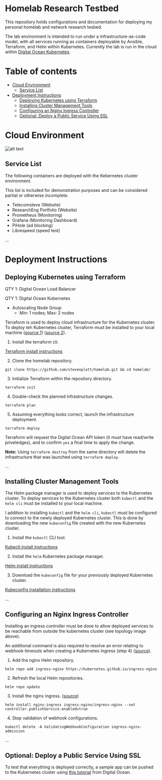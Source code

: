 # Homelab Research Testbed 

This repository holds configurations and documentation for deploying my personal homelab and network research tesbed.

The lab environment is intended to run under a infrastructure-as-code model, with all services running as containers deployable by Ansible, Terraform, and Helm within Kubernetes. Currently the lab is run in the cloud within [Digital Ocean Kubernetes](https://www.digitalocean.com/products/kubernetes/). 

# Table of contents

<!--ts-->

- [Cloud Environment](#cloud-environment)
  - [Service List](#service-list)
- [Deployment Instructions](#deployment-instructions)
  - [Deploying Kubernetes using Terraform](#deploying-kubernetes-using-terraform)
  - [Installing Cluster Management Tools](#installing-cluster-management-tools)
  - [Configuring an Nginx Ingress Controller](#configuring-an-nginx-ingress-controller)
  - [Optional: Deploy a Public Service Using SSL](#optional-deploy-a-public-service-using-ssl)
<!--te-->

# Cloud Environment

![alt text](https://github.com/stevenplatt/homelab/blob/main/cloud_k8s.jpg?raw=true)

  
## Service List

The following containers are deployed with the Kebernetes cluster environment. 

This list is included for demonstration purposes and can be considered partial or otherwise incomplete.

- Telecomsteve (Website)
- ResearchEng Portfolio (Website)
- Prometheus (Monitoring)
- Grafana (Monitoring Dashboard)
- PiHole (ad blocking)
- Librespeed (speed test)
  
...
  
# Deployment Instructions

## Deploying Kubernetes using Terraform

QTY 1: Digital Ocean Load Balancer  

QTY 1: Digital Ocean Kubernetes
- Autoscaling Node Group
  -  Min: 1 nodes; Max: 2 nodes 

Terraform is used to deploy cloud infrastructure for the Kubernetes cluster. 
To deploy teh Kubernetes cluster, Terraform must be installed to your local machine ([source 1](https://registry.terraform.io/providers/digitalocean/digitalocean/latest/docs/resources/kubernetes_cluster)) ([source 2](https://www.youtube.com/watch?v=U5suIJwobiQ)).

1. Install the terraform cli.

[Terraform install instructions](https://learn.hashicorp.com/tutorials/terraform/install-cli)

2. Clone the homelab repository.

`git clone https://github.com/stevenplatt/homelab.git && cd homelab/`

3. Initialize Terraform within the repository directory. 

`terraform init`

4. Double-check the planned infrastructure changes. 

`terraform plan`

5. Assuming everything looks correct, launch the infrastructure deployment. 

`terraform deploy`

Terraform will request the Digital Ocean API token (it must have read/write priveledges), and to confirm `yes` a final time to apply the change.

**Note:** Using `terraform destroy` from the same directory will delete the infrastructure that was launched using `terraform deploy`.
  
...
  

## Installing Cluster Management Tools

The Helm package manager is used to deploy services to the Kubernetes cluster.
To deploy services to the Kubernetes cluster both `kubectl` and the `helm cli` must be installed to your local machine. 

I addition to installing `kubectl` and the `helm cli`, `kubectl` must be configured to connect to the newly deployed Kubernetes cluster. This is done by downloading the new `kubeconfig` file created with the new Kubernetes cluster. 

1. Install the `kubectl` CLI tool.

[Kubectl install instructions](https://kubernetes.io/docs/tasks/tools/)

2. Install the `helm` Kubernetes package manager.

[Helm install instructions](https://helm.sh/docs/intro/install/)

3. Download the `kubeconfig` file for your previously deployed Kubernetes cluster. 

[Kubeconfig installation instructions](https://docs.digitalocean.com/products/kubernetes/how-to/connect-to-cluster/)
   
...
   
## Configuring an Nginx Ingress Controller

Installing an ingress controller must be done to allow deployed services to be reachable from outside the kubernetes cluster (see topology image above).

An additional command is also required to resolve an error relating to webhook timeouts when creating a Kubernetes Ingress (step 4) ([source](https://stackoverflow.com/questions/61616203/nginx-ingress-controller-failed-calling-webhook)). 

1. Add the nginx Helm repository.

`helm repo add ingress-nginx https://kubernetes.github.io/ingress-nginx`

2. Refresh the local Helm repositories.

`helm repo update`

3. Install the nginx ingress. ([source](https://www.digitalocean.com/community/tutorials/how-to-set-up-an-nginx-ingress-on-digitalocean-kubernetes-using-helm))

`helm install nginx-ingress ingress-nginx/ingress-nginx --set controller.publishService.enabled=true`

4. Stop validation of webhook configurations.

`kubectl delete -A ValidatingWebhookConfiguration ingress-nginx-admission`
  
...
  
## Optional: Deploy a Public Service Using SSL

To test that everything is deployed correctly, a sample app can be pushed to the Kubernetes cluster using [this tutorial](https://www.digitalocean.com/community/tutorials/how-to-set-up-an-nginx-ingress-on-digitalocean-kubernetes-using-helm) from Digital Ocean. 
